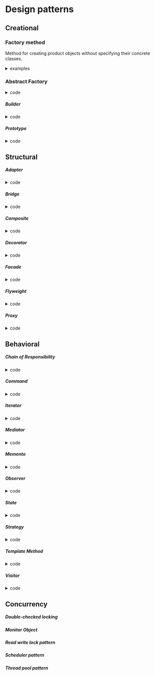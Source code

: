 # Design patterns

## Creational

### Factory method
Method for creating product objects without specifying their concrete classes.

<details>
<summary>examples</summary>
<p>

![](factoryMethod.png)

<details>
<summary>Java like</summary>
<p>

```java
// code
interface Button {
    fun render()
    fun onClick()
}

abstract class Dialog {
    fun render() {
        val someButton = createButton()
        someButton.render()
    }

    abstract fun createButton(): Button // Factory method
}

class LinuxButton : Button {
    override fun render() = print("I am OkButton")
    override fun onClick() = TODO("not implemented")
}

class WindowButton : Button {
    override fun render() = print("I am Cancel button")
    override fun onClick() = TODO("not implemented")
}


class LinuxDialog : Dialog() { //concrete factory
    override fun createButton() = LinuxButton()
}


class WindowDialog : Dialog() {
    override fun createButton() = WindowButton()
}

//client
fun main() {
    val dialog: Dialog
    when (os) {
       "Window" -> dialog = WindowDialog()
       "Linux"  -> dialog = LinuxDialog()
    }
dialog.render()
}
```

</p>
</details>

<details>
<summary>Companion object</summary>
<p>

```java
enum class Genre {
    SCIENCE, LITERATURE
}

interface Book {
    fun getInfo(): String
    fun order(): String
    fun rate(): String
}


class BookFactory {
    companion object {
        fun createBook(genre: Genre): Book = when (genre) {
            Genre.SCIENCE -> object: Book {
                override fun getInfo() = "science"
                override fun order() = "123"
                override fun rate() = "M"
            }
            Genre.LITERATURE -> object: Book {
                override fun getInfo(): String = "literature"
                override fun order(): String = "321"
                override fun rate(): String = "A"
            }
        }
    }
}

// client
fun main() {
    val book = BookFactory.createBook(Genre.SCIENCE)
    book.getInfo()
}
```



</p>
</details>


</p>
</details>

### Abstract Factory
<details>
	<summary>code</summary>		
</details>

##### Builder
<details>
	<summary>code</summary>		
</details>

##### Prototype
<details>
	<summary>code</summary>		
</details>

## Structural
##### Adapter
<details>
	<summary>code</summary>		
</details>

##### Bridge
<details>
	<summary>code</summary>		
</details>

##### Composite
<details>
	<summary>code</summary>		
</details>

##### Decorator
<details>
	<summary>code</summary>		
</details>

##### Facade
<details>
	<summary>code</summary>		
</details>

##### Flyweight
<details>
	<summary>code</summary>		
</details>

##### Proxy
<details>
	<summary>code</summary>		
</details>

## Behavioral
#####	Chain of Responsibility
<details>
	<summary>code</summary>		
</details>

##### Command
<details>
	<summary>code</summary>		
</details>

##### Iterator
<details>
	<summary>code</summary>		
</details>

##### Mediator
<details>
	<summary>code</summary>		
</details>

##### Memento
<details>
	<summary>code</summary>		
</details>

##### Observer
<details>
	<summary>code</summary>		
</details>

##### State
<details>
	<summary>code</summary>		
</details>

##### Strategy
<details>
	<summary>code</summary>		
</details>

##### Template Method
<details>
	<summary>code</summary>		
</details>

##### Visitor
<details>
	<summary>code</summary>		
</details>

## Concurrency
##### Double-checked locking
##### Monitor Object
##### Read write lock pattern
##### Scheduler pattern
##### Thread pool pattern
